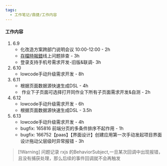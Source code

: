 ```yaml
---
tags:
  - 工作笔记/鼎捷/工作内容
---
```

#### 工作内容
1. 6.9
	- 化改造方案跨部门说明会议 10:00-12:00 - 2h
	- [存檔時報錯](https://athena-devops-zentao.digiwincloud.com.cn/bug-view-165892.html)线上问题排查 - 3h
	- 登录支持手机号需求开发-旧版&联调- 3h
2. 6.10
	- lowcode手动升级需求开发 - 8h
3. 6.11
	- 根据页面数据源快速生成DSL - 4h
	-  作业下子页面可选择打开同作业下所有子页面需求开发&自测 - 2h
4. 6.12
	- lowcode手动升级需求开发 - 6h
	- 根据页面数据源快速生成DSL - 3.5h
5. 6.13
	- lowcode手动升级需求开发 - 4h
	- bugfix: 165816 前端分页的多条件排序不起作用 - 1h
	- bugfix: 166752【paas】【界面设计】创建应用第一次手动发起项目界面设计拖动父层级时异常报错 - 3h


>[!Warning] 问题记录
>rxjs 的BehaviorSubject,一旦某次回调中出现报错，且没有捕获处理，那么后续的事件回调就不会再触发
